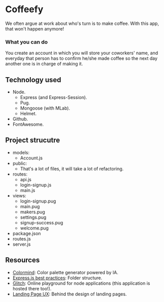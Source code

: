 Coffeefy
=================
We often argue at work about who's turn is to make coffee. With this app, that won't happen anymore!

### What you can do
You create an account in which you will store your coworkers' name, and everyday that person has to confirm he/she made coffee
so the next day another one is in charge of making it.

Technology used
------------
- Node.
  - Express (and Express-Session).
  - Pug.
  - Mongoose (with MLab).
  - Helmet.
- Github.
- FontAwesome.

Project strucutre
------------
- models:
  - Account.js
- public:
  - That's a lot of files, it will take a lot of refactoring.
- routes:
  - api.js
  - login-signup.js
  - main.js
- views:
  - login-signup.pug
  - main.pug
  - makers.pug
  - settings.pug
  - signup-success.pug
  - welcome.pug
- package.json
- routes.js
- server.js

Resources
-----------
- [Colormind](http://colormind.io/bootstrap/): Color palette generator powered by IA.
- [Express.js best practices](https://www.tutorialspoint.com/expressjs/expressjs_best_practices.htm): Folder structure.
- [Glitch](https://glitch.com/): Online playground for node applications (this application is hosted there too!).
- [Landing Page UX](https://uxplanet.org/the-ux-behind-designing-landing-pages-that-convert-b302ef745c74): Behind the design of landing pages.